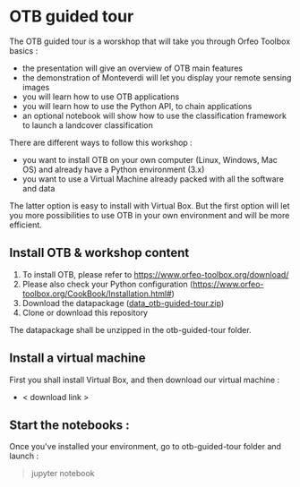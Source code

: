 # OTB guided tour

The OTB guided tour is a worskhop that will take you through Orfeo Toolbox basics : 
- the presentation will give an overview of OTB main features
- the demonstration of Monteverdi will let you display your remote sensing images
- you will learn how to use OTB applications 
- you will learn how to use the Python API, to chain applications
- an optional notebook will show how to use the classification framework to launch a landcover classification

There are different ways to follow this workshop : 
- you want to install OTB on your own computer (Linux, Windows, Mac OS) and already have a Python environment (3.x)
- you want to use a Virtual Machine already packed with all the software and data 

The latter option is easy to install with Virtual Box.
But the first option will let you more possibilities to use OTB in your own environment and will be more efficient.

## Install OTB & workshop content
1) To install OTB, please refer to https://www.orfeo-toolbox.org/download/
2) Please also check your Python configuration (https://www.orfeo-toolbox.org/CookBook/Installation.html#) 
3) Download the datapackage ([data_otb-guided-tour.zip](https://echange.cnes.fr/modules/exchanger/FileInfoProxyPO.po?fileId=10000000006049634&dirId=10000000000000000))
4) Clone or download this repository

The datapackage shall be unzipped in the otb-guided-tour folder.

## Install a virtual machine
First you shall install Virtual Box, and then download our virtual machine : 
- < download link >

## Start the notebooks : 
Once you've installed your environment, go to otb-guided-tour folder and launch :
> jupyter notebook
